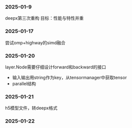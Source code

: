 ### 2025-01-9
deepx第三次重构
目标：性能与特性并重


### 2025-01-17
尝试omp+highway的simd融合

### 2025-01-20

layer.Node需要仔细设计forward和backward的接口

+ 输入输出用string作为key，从tensormanager中获取tensor
+ parallel结构

### 2025-01-21
h5模型文件，转deepx格式

### 2025-01-22
